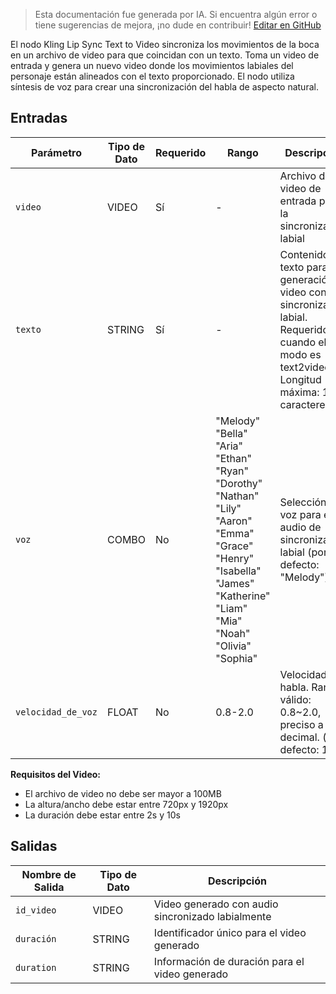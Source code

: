 > Esta documentación fue generada por IA. Si encuentra algún error o tiene sugerencias de mejora, ¡no dude en contribuir! [Editar en GitHub](https://github.com/Comfy-Org/embedded-docs/blob/main/comfyui_embedded_docs/docs/KlingLipSyncTextToVideoNode/es.md)

El nodo Kling Lip Sync Text to Video sincroniza los movimientos de la boca en un archivo de video para que coincidan con un texto. Toma un video de entrada y genera un nuevo video donde los movimientos labiales del personaje están alineados con el texto proporcionado. El nodo utiliza síntesis de voz para crear una sincronización del habla de aspecto natural.

## Entradas

| Parámetro | Tipo de Dato | Requerido | Rango | Descripción |
|-----------|-----------|----------|-------|-------------|
| `video` | VIDEO | Sí | - | Archivo de video de entrada para la sincronización labial |
| `texto` | STRING | Sí | - | Contenido de texto para la generación de video con sincronización labial. Requerido cuando el modo es text2video. Longitud máxima: 120 caracteres. |
| `voz` | COMBO | No | "Melody"<br>"Bella"<br>"Aria"<br>"Ethan"<br>"Ryan"<br>"Dorothy"<br>"Nathan"<br>"Lily"<br>"Aaron"<br>"Emma"<br>"Grace"<br>"Henry"<br>"Isabella"<br>"James"<br>"Katherine"<br>"Liam"<br>"Mia"<br>"Noah"<br>"Olivia"<br>"Sophia" | Selección de voz para el audio de sincronización labial (por defecto: "Melody") |
| `velocidad_de_voz` | FLOAT | No | 0.8-2.0 | Velocidad del habla. Rango válido: 0.8~2.0, preciso a un decimal. (por defecto: 1) |

**Requisitos del Video:**

- El archivo de video no debe ser mayor a 100MB
- La altura/ancho debe estar entre 720px y 1920px
- La duración debe estar entre 2s y 10s

## Salidas

| Nombre de Salida | Tipo de Dato | Descripción |
|-------------|-----------|-------------|
| `id_video` | VIDEO | Video generado con audio sincronizado labialmente |
| `duración` | STRING | Identificador único para el video generado |
| `duration` | STRING | Información de duración para el video generado |
